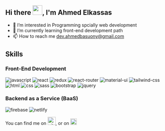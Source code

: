 ## Hi there <img src="https://raw.githubusercontent.com/MartinHeinz/MartinHeinz/master/wave.gif" width="30px">, I'm Ahmed Elkassas

- 👀 I’m interested in Programming spcially web development 
- 🌱 I’m currently learning front-end development path 
- 📫 How to reach me dev.ahmedbasuony@gmail.com

## Skills

### Front-End Development

![javascript](https://img.shields.io/badge/javascript-0769AD?style=for-the-badge&logo=javascript&logoColor=#F7DF1E)
![react](https://img.shields.io/badge/React-20232A?style=for-the-badge&logo=react&logoColor=61DAFB)
![redux](https://img.shields.io/badge/Redux-593D88?style=for-the-badge&logo=redux&logoColor=white)
![react-router](https://img.shields.io/badge/React_Router-CA4245?style=for-the-badge&logo=react-router&logoColor=white)
![material-ui](https://img.shields.io/badge/Material_UI-0081CB?style=for-the-badge&logo=mui&logoColor=white)
![tailwind-css](https://img.shields.io/badge/tailwind_css-06B6D4?style=for-the-badge&logo=tailwind-css&logoColor=white)
![html](https://img.shields.io/badge/HTML5-E34F26?style=for-the-badge&logo=html5&logoColor=white)
![css](https://img.shields.io/badge/CSS3-1572B6?style=for-the-badge&logo=css3&logoColor=white)
![sass](https://img.shields.io/badge/SASS-CC6699?style=for-the-badge&logo=sass&logoColor=white)
![bootstrap](https://img.shields.io/badge/Bootstrap-563D7C?style=for-the-badge&logo=bootstrap&logoColor=white)
![jquery](https://img.shields.io/badge/jQuery-0769AD?style=for-the-badge&logo=jquery&logoColor=white)

### Backend as a Service (BaaS)

![firebase](https://img.shields.io/badge/Firebase-ffaa00?style=for-the-badge&logo=Firebase&logoColor=white)
![netlify](https://img.shields.io/badge/Netlify-00C7B7?style=for-the-badge&logo=netlify&logoColor=white)


You can find me on [<img src='https://img.icons8.com/glyph-neue/344/github.png' alt='github' height='25' width='25' verticalalign='middle'>](https://github.com/Ahmed-Elkassas), or on [<img src='https://img.icons8.com/external-justicon-flat-justicon/344/external-linkedin-social-media-justicon-flat-justicon.png' alt='linkedin' height='20' width='20'>](https://www.linkedin.com/in/ahmed-elkassas-bbb537201/)




